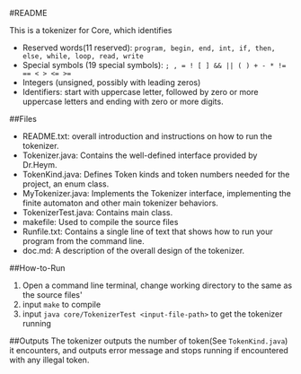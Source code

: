 #README

This is a tokenizer for Core, which identifies

* Reserved words(11 reserved): `program, begin, end, int, if, then, else, while, loop, read, write`
* Special symbols (19 special symbols): `; , = ! [ ] && || ( ) + - * != == < > <= >=`
* Integers (unsigned, possibly with leading zeros)
* Identifiers: start with uppercase letter, followed by zero or more uppercase letters and ending with zero or more digits.

##Files

* README.txt: overall introduction and instructions on how to run the tokenizer.
* Tokenizer.java: Contains the well-defined interface provided by Dr.Heym.
* TokenKind.java: Defines Token kinds and token numbers needed for the project, an enum class.
* MyTokenizer.java: Implements the Tokenizer interface, implementing the finite automaton and other main tokenizer behaviors.
* TokenizerTest.java: Contains main class.
* makefile: Used to compile the source files
* Runfile.txt: Contains a single line of text that shows how to run your program from the command line.
* doc.md: A description of the overall design of the tokenizer.

##How-to-Run
1. Open a command line terminal, change working directory to the same as the source files'
2. input `make` to compile
3. input `java core/TokenizerTest <input-file-path>` to get the tokenizer running

##Outputs
The tokenizer outputs the number of token(See `TokenKind.java`) it encounters, and outputs error message and stops running if encountered with any illegal token.

